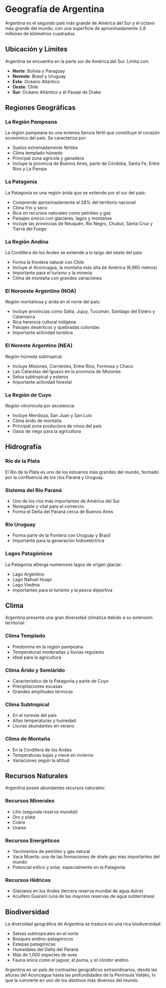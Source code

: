 # Geografía de Argentina

Argentina es el segundo país más grande de América del Sur y el octavo más grande del mundo, con una superficie de aproximadamente 2.8 millones de kilómetros cuadrados.

## Ubicación y Límites

Argentina se encuentra en la parte sur de América del Sur. Limita con:
- **Norte**: Bolivia y Paraguay
- **Noreste**: Brasil y Uruguay
- **Este**: Océano Atlántico
- **Oeste**: Chile
- **Sur**: Océano Atlántico y el Pasaje de Drake

## Regiones Geográficas

### La Región Pampeana
La región pampeana es una extensa llanura fértil que constituye el corazón económico del país. Se caracteriza por:
- Suelos extremadamente fértiles
- Clima templado húmedo
- Principal zona agrícola y ganadera
- Incluye la provincia de Buenos Aires, parte de Córdoba, Santa Fe, Entre Ríos y La Pampa

### La Patagonia
La Patagonia es una región árida que se extiende por el sur del país:
- Comprende aproximadamente el 28% del territorio nacional
- Clima frío y seco
- Rica en recursos naturales como petróleo y gas
- Paisajes únicos con glaciares, lagos y montañas
- Incluye las provincias de Neuquén, Río Negro, Chubut, Santa Cruz y Tierra del Fuego

### La Región Andina
La Cordillera de los Andes se extiende a lo largo del oeste del país:
- Forma la frontera natural con Chile
- Incluye el Aconcagua, la montaña más alta de América (6,960 metros)
- Importante para el turismo y la minería
- Clima de montaña con grandes variaciones

### El Noroeste Argentino (NOA)
Región montañosa y árida en el norte del país:
- Incluye provincias como Salta, Jujuy, Tucumán, Santiago del Estero y Catamarca
- Rica herencia cultural indígena
- Paisajes desérticos y quebradas coloridas
- Importante actividad turística

### El Noreste Argentino (NEA)
Región húmeda subtropical:
- Incluye Misiones, Corrientes, Entre Ríos, Formosa y Chaco
- Las Cataratas del Iguazú en la provincia de Misiones
- Selva subtropical y esteros
- Importante actividad forestal

### La Región de Cuyo
Región vitivinícola por excelencia:
- Incluye Mendoza, San Juan y San Luis
- Clima árido de montaña
- Principal zona productora de vinos del país
- Oasis de riego para la agricultura

## Hidrografía

### Río de la Plata
El Río de la Plata es uno de los estuarios más grandes del mundo, formado por la confluencia de los ríos Paraná y Uruguay.

### Sistema del Río Paraná
- Uno de los ríos más importantes de América del Sur
- Navegable y vital para el comercio
- Forma el Delta del Paraná cerca de Buenos Aires

### Río Uruguay
- Forma parte de la frontera con Uruguay y Brasil
- Importante para la generación hidroeléctrica

### Lagos Patagónicos
La Patagonia alberga numerosos lagos de origen glaciar:
- Lago Argentino
- Lago Nahuel Huapi
- Lago Viedma
- Importantes para el turismo y la pesca deportiva

## Clima

Argentina presenta una gran diversidad climática debido a su extensión territorial:

### Clima Templado
- Predomina en la región pampeana
- Temperaturas moderadas y lluvias regulares
- Ideal para la agricultura

### Clima Árido y Semiárido
- Característico de la Patagonia y parte de Cuyo
- Precipitaciones escasas
- Grandes amplitudes térmicas

### Clima Subtropical
- En el noreste del país
- Altas temperaturas y humedad
- Lluvias abundantes en verano

### Clima de Montaña
- En la Cordillera de los Andes
- Temperaturas bajas y nieve en invierno
- Variaciones según la altitud

## Recursos Naturales

Argentina posee abundantes recursos naturales:

### Recursos Minerales
- Litio (segunda reserva mundial)
- Oro y plata
- Cobre
- Uranio

### Recursos Energéticos
- Yacimientos de petróleo y gas natural
- Vaca Muerta: una de las formaciones de shale gas más importantes del mundo
- Potencial eólico y solar, especialmente en la Patagonia

### Recursos Hídricos
- Glaciares en los Andes (tercera reserva mundial de agua dulce)
- Acuífero Guaraní (una de las mayores reservas de agua subterránea)

## Biodiversidad

La diversidad geográfica de Argentina se traduce en una rica biodiversidad:
- Selvas subtropicales en el norte
- Bosques andino-patagónicos
- Estepas patagónicas
- Humedales del Delta del Paraná
- Más de 1,000 especies de aves
- Fauna única como el jaguar, el puma, y el cóndor andino

Argentina es un país de contrastes geográficos extraordinarios, desde las alturas del Aconcagua hasta las profundidades de la Península Valdés, lo que la convierte en uno de los destinos más diversos del mundo.